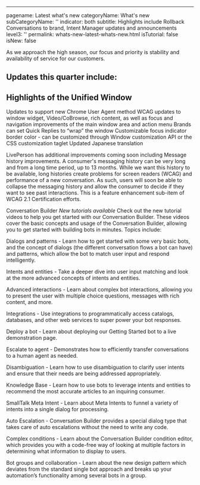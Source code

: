 ---
pagename: Latest what's new
categoryName: What's new
subCategoryName: ''
indicator: both
subtitle: Highlights include Rollback Conversations to brand, Intent Manager updates and announcements
level3: ''
permalink: whats-new-latest-whats-new.html
isTutorial: false
isNew: false

As we approach the high season, our focus and priority is stability and availability of service for our customers.

## Updates this quarter include:

## Highlights of the Unified Window
Updates to support new Chrome User Agent method
WCAG updates to window widget, Video/CoBrowse, rich content, as well as focus and navigation improvements of the main window area and action menu
Brands can set Quick Replies to “wrap” the window
Customizable focus indicator border color - can be customized through Window customization API or the CSS customization taglet
Updated Japanese translation

LivePerson has additional improvements coming soon including Message history improvements. A consumer's messaging history can be very long and from a long time period, up to 13 months. While we want this history to be available, long histories create problems for screen readers (WCAG) and performance of a new conversation. As such, users will soon be able to collapse the messaging history and allow the consumer to decide if they want to see past interactions. 
This is a feature enhancement sub-item of WCAG 2.1 Certification efforts.

Conversation Builder  *New tutorials available*
Check out the new tutorial videos to help you get started with our Conversation Builder. These videos cover the basic concepts and usage of the Conversation Builder, allowing you to get started with building bots in minutes.
Topics include: 

Dialogs and patterns - Learn how to get started with some very basic bots, and the concept of dialogs (the different conversation flows a bot can have) and patterns, which allow the bot to match user input and respond intelligently.

Intents and entities - Take a deeper dive into user input matching and look at the more advanced concepts of intents and entities.

Advanced interactions - Learn about complex bot interactions, allowing you to present the user with multiple choice questions, messages with rich content, and more.

Integrations - Use integrations to programmatically access catalogs, databases, and other web services to super power your bot responses.

Deploy a bot -  Learn about deploying our Getting Started bot to a live demonstration page. 

Escalate to agent - Demonstrates how to efficiently transfer conversations to a human agent as needed.

Disambiguation - Learn how to use disambiguation to clarify user intents and ensure that their needs are being addressed appropriately. 

Knowledge Base -  Learn how to use bots to leverage intents and entities to recommend the most accurate articles to an inquiring consumer.

SmallTalk Meta Intent - Learn about Meta Intents to funnel a variety of intents into a single dialog for processing.

Auto Escalation -  Conversation Builder provides a special dialog type that takes care of auto escalations without the need to write any code.

Complex conditions - Learn about the Conversation Builder condition editor, which provides you with a code-free way of looking at multiple factors in determining what information to display to users.

Bot groups and collaboration - Learn about the new design pattern which deviates from the standard single bot approach and breaks up your automation’s functionality among several bots in a group.

